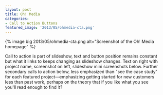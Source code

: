 ```yaml
---
layout: post
title: Oh! Media
categories:
- Call to Action Buttons
featured_image: '2013/05/ohmedia-cta.png'
---
```

{% image big 2013/05/ohmedia-cta.png alt="Screenshot of the Oh! Media homepage" %}

Call to action is part of slideshow, text and button position remains constant but what it links to keeps changing as slideshow changes. Text on right with project name, screenshot on left, slideshow mini screenshots below. Further secondary calls to action below, less emphasized than "see the case study" for each featured project&mdash;emphasizing getting started for new customers less than past work, perhaps on the theory that if you like what you see you'll read enough to find it?